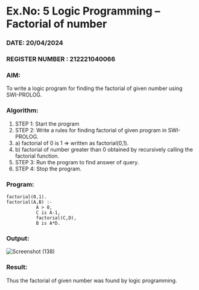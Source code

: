 # Ex.No: 5   Logic Programming – Factorial of number   
### DATE: 20/04/2024                                                                           
### REGISTER NUMBER : 212221040066
### AIM: 
To  write  a logic program for finding the factorial of given number using SWI-PROLOG. 
### Algorithm:
1. STEP 1: Start the program
2. STEP 2:  Write a rules for finding factorial of given program in SWI-PROLOG.
3.   a)	factorial of 0 is 1 => written as factorial(0,1).
4.   b)	factorial of number greater than 0 obtained by recursively calling the factorial    function.
5. STEP 3: Run the program  to find answer of  query.
6. STEP 4: Stop the program.

### Program:
```
factorial(0,1).
factorial(A,B) :-  
           A > 0, 
           C is A-1,
           factorial(C,D),
           B is A*D.
```
### Output:
![Screenshot (138)](https://github.com/Jayalakshm1/AI_Lab_2023-24/assets/130430542/0918e04b-1848-494a-94e2-1a3224e58f94)



### Result:
Thus the factorial of given number was found by logic programming. 
